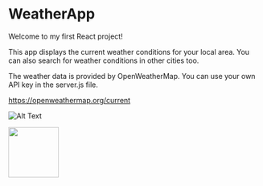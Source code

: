 # WeatherApp

Welcome to my first React project!

This app displays the current weather conditions for your local area. You can also search for weather conditions in other cities too.

The weather data is provided by OpenWeatherMap. You can use your own API key in the server.js file.

https://openweathermap.org/current

![Alt Text](https://gyazo.com/cdfb2b9250189cf79530a7c020840ca3.gif)

<img src="https://gyazo.com/cdfb2b9250189cf79530a7c020840ca3.gif" width="100" >
